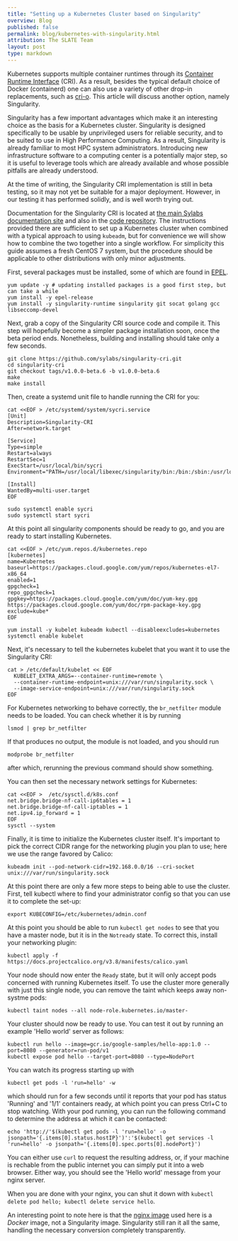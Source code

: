 ```yaml
---
title: "Setting up a Kubernetes Cluster based on Singularity"
overview: Blog
published: false
permalink: blog/kubernetes-with-singularity.html
attribution: The SLATE Team
layout: post
type: markdown
---
```


Kubernetes supports multiple container runtimes through its [Container Runtime Interface](https://kubernetes.io/blog/2016/12/container-runtime-interface-cri-in-kubernetes/) (CRI). As a result, besides the typical default choice of Docker (containerd) one can also use a variety of other drop-in replacements, such as [cri-o](https://cri-o.io). This article will discuss another option, namely Singularity. 
<!--end_excerpt-->

Singularity has a few important advantages which make it an interesting choice as the basis for a Kubernetes cluster. Singularity is designed specifically to be usable by unprivileged users for reliable security, and to be suited to use in High Performance Computing. As a result, Singularity is already familiar to most HPC system administrators. Introducing new infrastructure software to a computing center is a potentially major step, so it is useful to leverage tools which are already available and whose possible pitfalls are already understood. 

At the time of writing, the Singularity CRI implementation is still in beta testing, so it may not yet be suitable for a major deployment. However, in our testing it has performed solidly, and is well worth trying out. 

Documentation for the Singularity CRI is located at [the main Sylabs documentation site](https://sylabs.io/guides/cri/1.0/user-guide/installation.html) and also in the [code repository](https://github.com/sylabs/singularity-cri). The instructions provided there are sufficient to set up a Kubernetes cluster when combined with a typical approach to using `kubeadm`, but for convenience we will show how to combine the two together into a single workflow. For simplicity this guide assumes a fresh CentOS 7 system, but the procedure should be applicable to other distributions with only minor adjustments. 

First, several packages must be installed, some of which are found in [EPEL](https://fedoraproject.org/wiki/EPEL). 

	yum update -y # updating installed packages is a good first step, but can take a while
	yum install -y epel-release
	yum install -y singularity-runtime singularity git socat golang gcc libseccomp-devel

Next, grab a copy of the Singularity CRI source code and compile it. This step will hopefully become a simpler package installation soon, once the beta period ends. Nonetheless, building and installing should take only a few seconds. 

	git clone https://github.com/sylabs/singularity-cri.git
	cd singularity-cri
	git checkout tags/v1.0.0-beta.6 -b v1.0.0-beta.6
	make
	make install

Then, create a systemd unit file to handle running the CRI for you:

	cat <<EOF > /etc/systemd/system/sycri.service
	[Unit]
	Description=Singularity-CRI
	After=network.target
	
	[Service]
	Type=simple
	Restart=always
	RestartSec=1
	ExecStart=/usr/local/bin/sycri
	Environment="PATH=/usr/local/libexec/singularity/bin:/bin:/sbin:/usr/local/sbin:/usr/local/bin:/usr/sbin:/usr/bin"
	
	[Install]
	WantedBy=multi-user.target
	EOF
	
	sudo systemctl enable sycri
	sudo systemctl start sycri

At this point all singularity components should be ready to go, and you are ready to start installing Kubernetes. 

	cat <<EOF > /etc/yum.repos.d/kubernetes.repo
	[kubernetes]
	name=Kubernetes
	baseurl=https://packages.cloud.google.com/yum/repos/kubernetes-el7-x86_64
	enabled=1
	gpgcheck=1
	repo_gpgcheck=1
	gpgkey=https://packages.cloud.google.com/yum/doc/yum-key.gpg	 https://packages.cloud.google.com/yum/doc/rpm-package-key.gpg
	exclude=kube*
	EOF

	yum install -y kubelet kubeadm kubectl --disableexcludes=kubernetes
	systemctl enable kubelet

Next, it's necessary to tell the kubernetes kubelet that you want it to use the Singularity CRI:

	cat > /etc/default/kubelet << EOF
	  KUBELET_EXTRA_ARGS=--container-runtime=remote \
	  --container-runtime-endpoint=unix:///var/run/singularity.sock \
	  --image-service-endpoint=unix:///var/run/singularity.sock
	EOF

For Kubernetes networking to behave correctly, the `br_netfilter` module needs to be loaded. You can check whether it is by running

	lsmod | grep br_netfilter

If that produces no output, the module is not loaded, and you should run

	modprobe br_netfilter

after which, rerunning the previous command should show something. 

You can then set the necessary network settings for Kubernetes:

	cat <<EOF >  /etc/sysctl.d/k8s.conf
	net.bridge.bridge-nf-call-ip6tables = 1
	net.bridge.bridge-nf-call-iptables = 1
	net.ipv4.ip_forward = 1
	EOF
	sysctl --system

Finally, it is time to initialize the Kubernetes cluster itself. It's important to pick the correct CIDR range for the networking plugin you plan to use; here we use the range favored by Calico:

	kubeadm init --pod-network-cidr=192.168.0.0/16 --cri-socket unix:///var/run/singularity.sock

At this point there are only a few more steps to being able to use the cluster. First, tell kubectl where to find your administrator config so that you can use it to complete the set-up:

	export KUBECONFIG=/etc/kubernetes/admin.conf

At this point you should be able to run `kubectl get nodes` to see that you have a master node, but it is in the `Notready` state. To correct this, install your networking plugin:

	kubectl apply -f https://docs.projectcalico.org/v3.8/manifests/calico.yaml

Your node should now enter the `Ready` state, but it will only accept pods concerned with running Kubernetes itself. To use the cluster more generally with just this single node, you can remove the taint which keeps away non-systme pods:

	kubectl taint nodes --all node-role.kubernetes.io/master-

Your cluster should now be ready to use. You can test it out by running an example 'Hello world' server as follows:

	kubectl run hello --image=gcr.io/google-samples/hello-app:1.0 --port=8080 --generator=run-pod/v1
	kubectl expose pod hello --target-port=8080 --type=NodePort

You can watch its progress starting up with

	kubectl get pods -l 'run=hello' -w

which should run for a few seconds until it reports that your pod has status 'Running' and '1/1' containers ready, at which point you can press Ctrl+C to stop watching. With your pod running, you can run the following command to determine the address at which it can be contacted:

	echo 'http://'$(kubectl get pods -l 'run=hello' -o jsonpath='{.items[0].status.hostIP}')':'$(kubectl get services -l 'run=hello' -o jsonpath='{.items[0].spec.ports[0].nodePort}')

You can either use `curl` to request the resulting address, or, if your machine is rechable from the public internet you can simply put it into a web browser. Either way, you should see the 'Hello world' message from your nginx server. 

When you are done with your nginx, you can shut it down with `kubectl delete pod hello; kubectl delete service hello`. 

An interesting point to note here is that the [nginx image](https://hub.docker.com/_/nginx) used here is a *Docker* image, not a Singularity image. Singularity still ran it all the same, handling the necessary conversion completely transparently. 

